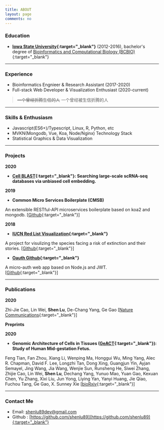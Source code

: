 ```yaml
---
title: ABOUT
layout: page
comments: no
---
```


### Education

- **[Iowa State University](https://www.iastate.edu/){:target="_blank"}** (2012-2016), bachelor's degree of [Bioinformatics and Computational Biology (BCBIO)](https://catalog.iastate.edu/azcourses/bcbio/){:target="_blank"}

----
### Experience

- Bioinformatics Engnieer & Research Assistant (2017-2020) 
- Full-stack Web Developer & Visualization Enthusiast (2020-current)

><del>一个曾经折腾生信的人</del> 一个曾经被生信折腾的人

----

### Skills & Enthusiasm

- Javascript(ES6+)/Typescript, Linux, R, Python, etc
- MVKN(Mongodb, Vue, Koa, Node/Nginx) Technology Stack
- Statistical Graphics & Data Visualization

----

### Projects

**2020**

- **[Cell BLAST](https://cblast.gao-lab.org){:target="_blank"}: Searching large-scale scRNA-seq databases via unbiased cell embedding.** 

**2019**

- **Common Micro Services Boilerplate (CMSB)**

An extensible RESTful-API microservices boilerplate based on koa2 and mongodb. [[Github](https://github.com/shenlu89/common-micro-services-boilerplate){:target="_blank"}] 

**2018**

- **[IUCN Red List Visualization](https://shenlu89.github.io/iucn-red-list-visualization/){:target="_blank"}**

A project for visulizing the species facing a risk of extinction and their stories. [[Github](https://github.com/shenlu89/iucn-red-list-visualization){:target="_blank"}]

- **[Oauth Github](https://infinite-bayou-58459.herokuapp.com){:target="_blank"}**

A micro-auth web app based on Node.js and JWT. [[Github](https://github.com/shenlu89/oauth-github){:target="_blank"}]

----

### Publications

**2020**

Zhi-Jie Cao, Lin Wei, **Shen Lu**, De-Chang Yang, Ge Gao [[Nature Communications](https://doi.org/10.1038/s41467-020-17281-7){:target="_blank"}]

**Preprints**

**2020**

- **Genomic Architecture of Cells in Tissues ([GeACT](http://geact.gao-lab.org){:target="_blank"}): Study of Human Mid-gestation Fetus.** 

Feng Tian, Fan Zhou, Xiang Li, Wenping Ma, Honggui Wu, Ming Yang, Alec R. Chapman, David F. Lee, Longzhi Tan, Dong Xing, Guangjun Yin, Ayjan Semayel, Jing Wang, Jia Wang, Wenjie Sun, Runsheng He, Siwei Zhang, Zhijie Cao, Lin Wei, **Shen Lu**, Dechang Yang, Yunuo Mao, Yuan Gao, Kexuan Chen, Yu Zhang, Xixi Liu, Jun Yong, Liying Yan, Yanyi Huang, Jie Qiao, Fuchou Tang, Ge Gao, X. Sunney Xie [[bioRxiv](https://www.biorxiv.org/content/10.1101/2020.04.12.038000v1){:target="_blank"}]

----

### Contact Me

- Email: [shenlu89dev@gmail.com](mailto:shenlu89dev@gmail.com)
- Github : [https://github.com/shenlu89](https://github.com/shenlu89){:target="_blank"}